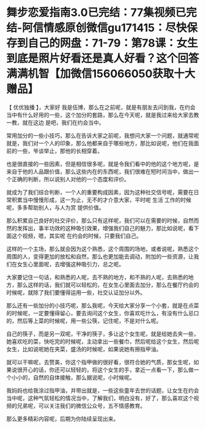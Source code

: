 # 舞步恋爱指南3.0已完结：77集视频已完结-阿信情感原创微信gu171415：尽快保存到自己的网盘：71-79：第78课：女生到底是照片好看还是真人好看？这个回答满满机智【加微信156066050获取十大赠品】

【 优优独播 】，大家好 我是伍博，那么在之前呢，就是有朋友去问到我，在约会当中有什么好用的一些，这个加分的套路，那么在今天呢，就是我过来给大家去教一教，就在这边 是吧，我们在约会当中。

常用加分的一些小技巧，那么在告诉大家之前呢，我想问大家一个问题，就通常呢 就是，我们对一个人的印象，那么他都来自于哪些地方，那比如说呢，他们在我面前的一些，爷谈举止，那他的长相穿着。

也是很直接的一些因素，但是相信很多呢，就是令我们看中的他的这个地方呢，是来自于他的人品跟价值，那么这些内在的东西呢，我们很难在短时间当中，做出一个正确的判断，所以说别人对他的一个态度和评价。

就成为了我们综合判断，一个人的重要构成因素，因为这种社交信号呢，需要在日常积累当中慢慢形成，这一为止，无不的才介意大家，平时呢 生活 工作的时候呢，多多帮助别人，与人为赏 提供价值。

那么积累自己良好的社交评价，那么只有这样呢，我们可以在需要的时候，自然而然的发挥出，事半功效的这种吸引效果，增强我们自己的魅力，那比如说呢，看下面这个视频，嗯，其实呢 在约会的时候，只要我们自己。

这样的一个主场，那么就会因为这个熟悉，这个周围的场地，或者说呢，熟悉这个周围的人，变得更加的放松和自然，那么也更加能去调动，附加的一些资源，让我们在女生心里面呢，去增强这种吸引力，总之呢。

大家要记住一句话，和熟悉的人呢，去不熟的地方，和不熟的人呢，去熟悉的地方，那么这样的话，我们就可以轻松的，在女生心里面去加分，那么在餐厅约会的时候呢，就除了我们要懂得运用一些，社交认证加分以外。

那么还有一些加分的小技巧呢，那么我呢，今天给大家分享一个小套，就是在点菜的时候呢，一定要懂得留心，要去询问这个女生，你喜欢吃什么，有没有什么忌口的，然后等上菜的时候呢，用一些公筷，记住呢，不是对什么呢。

自己的筷子，而是另一双呢，干净的筷子，多让这个女生呢，就是给她去夹一些，她喜欢吃的菜，快吃完的时候呢，主动拿出一些餐巾，然后呢给这个女生，然后呢女生，比如说呢她在夹菜，盛汤的时候呢，如果说她有擦指甲油。

就可以干嘛呢，去赞美，你这个指甲做的很好看，很符合她的气质，那女生呢，如果说很开心的话，你还可以轻轻的，将这个女生的手，拿近一点看一下，那么做一个小小的，自然的自体接触，那么据说呢，小时候呢。

我妈妈也给我涂过指甲油，并带出就是，一些这些童年去世的话题，让女生在约会当中呢，这种气氛轻松的情况当中，了解我们，明白没有，好了，那么喜欢这个视频的兄弟呢，可以关注我们的微信公众号，五不情感教育。

那么更多精彩内容呢，后期为你陆续呈现出来。